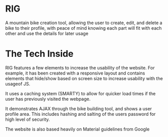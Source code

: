 # RIG
A mountain bike creation tool, allowing the user to create, edit, and delete a bike to their profile, with peace of mind knowing each part will fit with each other and use the details for later usage

# The Tech Inside
RIG features a few elements to increase the usability of the website. For example, it has been created with a responsive layout and contains elements that hide/show based on screen size to increase usability with the usageof JS.

It uses a caching system (SMARTY) to allow for quicker load times if the user has previously visited the webpage.

It demonstrates AJAX through the bike building tool, and shows a user profile area. This includes hashing and salting of the users password for high level of security.

The website is also based heavily on Material guidelines from Google
